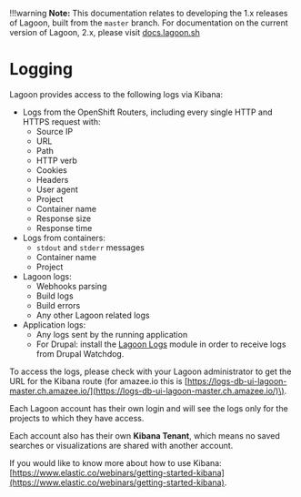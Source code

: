 !!!warning
    **Note:** This documentation relates to developing the 1.x releases of Lagoon, built from the `master` branch.
    For documentation on the current version of Lagoon, 2.x, please visit [docs.lagoon.sh](https://docs.lagoon.sh)

# Logging

Lagoon provides access to the following logs via Kibana:

* Logs from the OpenShift Routers, including every single HTTP and HTTPS request with:
    * Source IP
    * URL
    * Path
    * HTTP verb
    * Cookies
    * Headers
    * User agent
    * Project
    * Container name
    * Response size
    * Response time
* Logs from containers:
    * `stdout` and `stderr` messages
    * Container name
    * Project
* Lagoon logs:
    * Webhooks parsing
    * Build logs
    * Build errors
    * Any other Lagoon related logs
* Application logs:
    * Any logs sent by the running application
    * For Drupal: install the [Lagoon Logs](https://www.drupal.org/project/lagoon_logs) module in order to receive logs from Drupal Watchdog.

To access the logs, please check with your Lagoon administrator to get the URL for the Kibana route \(for amazee.io this is [https://logs-db-ui-lagoon-master.ch.amazee.io/](https://logs-db-ui-lagoon-master.ch.amazee.io/)\).

Each Lagoon account has their own login and will see the logs only for the projects to which they have access.

Each account also has their own **Kibana Tenant**, which means no saved searches or visualizations are shared with another account.

If you would like to know more about how to use Kibana: [https://www.elastic.co/webinars/getting-started-kibana](https://www.elastic.co/webinars/getting-started-kibana).

